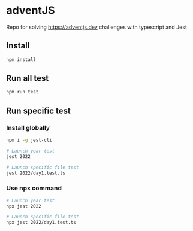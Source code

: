 # adventJS

Repo for solving https://adventjs.dev challenges with typescript and Jest

## Install

```bash
npm install
```

## Run all test

```bash
npm run test
```

## Run specific test

### Install globally

```bash
npm i -g jest-cli

# Launch year test
jest 2022

# Launch specific file test
jest 2022/day1.test.ts
```

### Use npx command

```bash
# Launch year test
npx jest 2022

# Launch specific file test
npx jest 2022/day1.test.ts
```
